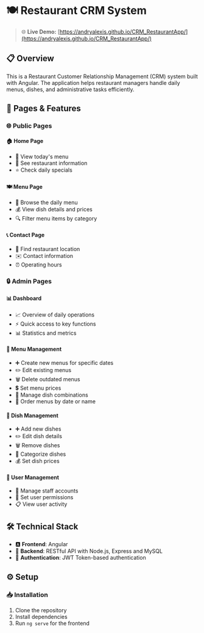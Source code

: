 # 🍽️ Restaurant CRM System


> 🌐 **Live Demo:** [https://andryalexis.github.io/CRM_RestaurantApp/](https://andryalexis.github.io/CRM_RestaurantApp/)

## 📋 Overview
This is a Restaurant Customer Relationship Management (CRM) system built with Angular. The application helps restaurant managers handle daily menus, dishes, and administrative tasks efficiently.

## 📱 Pages & Features

### 🌐 Public Pages

#### 🏠 Home Page
- 📜 View today's menu
- 🏢 See restaurant information
- ⭐ Check daily specials

#### 🍽️ Menu Page
- 📖 Browse the daily menu
- 💰 View dish details and prices
- 🔍 Filter menu items by category

#### 📞 Contact Page
- 📍 Find restaurant location
- ✉️ Contact information
- ⏰ Operating hours

### 🔒 Admin Pages

#### 📊 Dashboard
- 📈 Overview of daily operations
- ⚡ Quick access to key functions
- 📊 Statistics and metrics

#### 🍳 Menu Management
- ➕ Create new menus for specific dates
- ✏️ Edit existing menus
- 🗑️ Delete outdated menus
- 💲 Set menu prices
- 🔄 Manage dish combinations
- 📅 Order menus by date or name

#### 🍲 Dish Management
- ➕ Add new dishes
- ✏️ Edit dish details
- 🗑️ Remove dishes
- 📑 Categorize dishes
- 💰 Set dish prices

#### 👥 User Management
- 👤 Manage staff accounts
- 🔑 Set user permissions
- 📋 View user activity

## 🛠️ Technical Stack

- 🅰️ **Frontend**: Angular
- 🔌 **Backend**: RESTful API with Node.js, Express and MySQL
- 🔐 **Authentication**: JWT Token-based authentication

## ⚙️ Setup

### 📥 Installation

1. Clone the repository
2. Install dependencies
3. Run `ng serve` for the frontend

